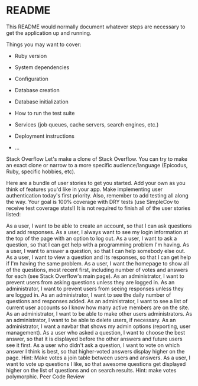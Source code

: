 # README

This README would normally document whatever steps are necessary to get the
application up and running.

Things you may want to cover:

* Ruby version

* System dependencies

* Configuration

* Database creation

* Database initialization

* How to run the test suite

* Services (job queues, cache servers, search engines, etc.)

* Deployment instructions

* ...

Stack Overflow
Let's make a clone of Stack Overflow. You can try to make an exact clone or narrow to a more specific audience/language (Epicodus, Ruby, specific hobbies, etc).

Here are a bundle of user stories to get you started. Add your own as you think of features you'd like in your app. Make implementing user authentication today's first priority. Also, remember to add testing all along the way. Your goal is 100% coverage with DRY tests (use SimpleCov to receive test coverage stats!) It is not required to finish all of the user stories listed:

As a user, I want to be able to create an account, so that I can ask questions and add responses.
As a user, I always want to see my login information at the top of the page with an option to log out.
As a user, I want to ask a question, so that I can get help with a programming problem I'm having.
As a user, I want to answer a question, so that I can help somebody else out.
As a user, I want to view a question and its responses, so that I can get help if I'm having the same problem.
As a user, I want the homepage to show all of the questions, most recent first, including number of votes and answers for each (see Stack Overflow's main page).
As an administrator, I want to prevent users from asking questions unless they are logged in.
As an administrator, I want to prevent users from seeing responses unless they are logged in.
As an administrator, I want to see the daily number of questions and responses added.
As an administrator, I want to see a list of current user accounts so I know how many active members are on the site.
As an administrator, I want to be able to make other users administrators.
As an administrator, I want to be able to delete users, if necessary.
As an administrator, I want a navbar that shows my admin options (reporting, user management).
As a user who asked a question, I want to choose the best answer, so that it is displayed before the other answers and future users see it first.
As a user who didn't ask a question, I want to vote on which answer I think is best, so that higher-voted answers display higher on the page. Hint: Make votes a join table between users and answers.
As a user, I want to vote up questions I like, so that awesome questions get displayed higher on the list of questions and on search results. Hint: make votes polymorphic.
Peer Code Review
